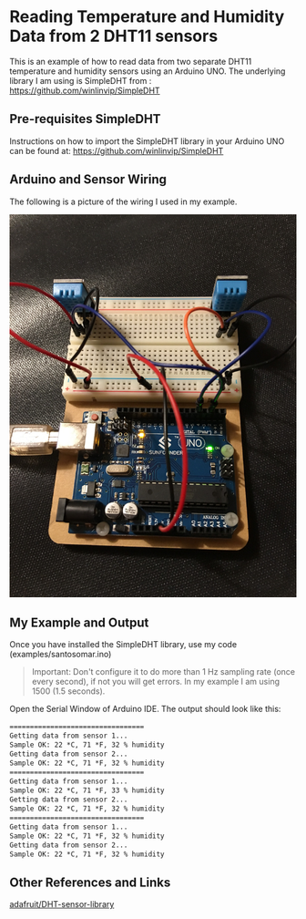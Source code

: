 # Reading Temperature and Humidity Data from 2 DHT11 sensors

This is an example of how to read data from two separate DHT11 temperature and humidity sensors using an Arduino UNO.
The underlying library I am using is SimpleDHT from :
https://github.com/winlinvip/SimpleDHT


## Pre-requisites SimpleDHT 
 
Instructions on how to import the SimpleDHT library in your Arduino UNO can be found at:
https://github.com/winlinvip/SimpleDHT

## Arduino and Sensor Wiring
The following is a picture of the wiring I used in my example.

![Alt text](images/arduino-sensors-wiring.jpg "DHT11 and Arduino UNO example")

## My Example and Output
Once you have installed the SimpleDHT library, use my code (examples/santosomar.ino)

> Important: Don't configure it to do more than 1 Hz sampling rate (once every second), if not you will get errors. In my example I am using 1500 (1.5 seconds).

Open the Serial Window of Arduino IDE. The output should look like this: 

```
=================================
Getting data from sensor 1...
Sample OK: 22 *C, 71 *F, 32 % humidity
Getting data from sensor 2...
Sample OK: 22 *C, 71 *F, 32 % humidity
=================================
Getting data from sensor 1...
Sample OK: 22 *C, 71 *F, 33 % humidity
Getting data from sensor 2...
Sample OK: 22 *C, 71 *F, 32 % humidity
=================================
Getting data from sensor 1...
Sample OK: 22 *C, 71 *F, 32 % humidity
Getting data from sensor 2...
Sample OK: 22 *C, 71 *F, 32 % humidity
```

## Other References and Links
[adafruit/DHT-sensor-library](https://github.com/adafruit/DHT-sensor-library)
